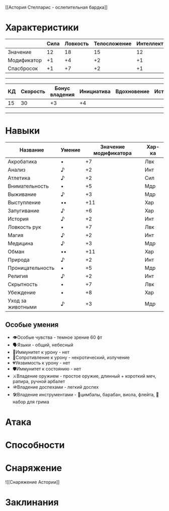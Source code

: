 [[Астория Стелларис - ослепительная бардка]]
# Характеристики

|             | Сила | Ловкость | Телосложение | Интеллект | Мудрость | Харизма |
| ----------- | ---- | -------- | ------------ | --------- | -------- | ------- |
| Значение    | 12   | 18       | 15           | 12        | 14       | 20      |
| Модификатор | +1   | +4       | +2           | +1        | +2       | +5      |
| Спасбросок  | +1   | +7       | +2           | +1        | +2       | +8      |

---

| КД  | Скорость | Бонус владения | Инициатива | Вдохновение | Истощение | Состояния |
| --- | -------- | -------------- | ---------- | ----------- | --------- | --------- |
| 15  | 30       | +3             | +4         |             |           |           |

---

# Навыки

| Название          | Умение | Значение модификатора | Хар-ка |
| ----------------- | ------ | --------------------- | ------ |
| Акробатика        | •      | +7                    | Лвк    |
| Анализ            | ♪      | +2                    | Инт    |
| Атлетика          | ♪      | +2                    | Сил    |
| Внимательность    | •      | +5                    | Мдр    |
| Выживание         | ♪      | +3                    | Мдр    |
| Выступление       | ••     | +11                   | Хар    |
| Запугивание       | ♪      | +6                    | Хар    |
| История           | ♪      | +2                    | Инт    |
| Ловкость рук      | •      | +7                    | Лвк    |
| Магия             | ♪      | +2                    | Инт    |
| Медицина          | ♪      | +3                    | Мдр    |
| Обман             | ••     | +11                   | Хар    |
| Природа           | ♪      | +2                    | Инт    |
| Проницательность  | •      | +5                    | Мдр    |
| Религия           | ♪      | +2                    | Инт    |
| Скрытность        | •      | +7                    | Лвк    |
| Убеждение         | •      | +8                    | Хар    |
| Уход за животными | ♪      | +3                    | Мдр    |
##  Особые умения

- 👁️Особые чувства - темное зрение 60 фт
- 🗣️Языки - общий, небесный
- 💖Иммунитет к урону - нет
- 💟Сопротивление к урону - некротический, излучение
- 💔Уязвимость к урону - нет
- 🛡️Иммунитет к состоянию - нет
- ⚔️Владение оружием - простое оружие, длинный + короткий меч, рапира, ручной арбалет
- 🪖Владение доспехами - легкий доспех
- 🛠️Владение инструментами - 🎼цимбалы, барабан, виола, флейта, 🥽 набор для грима

# Атака

# Способности

# Снаряжение

![[Снаряжение Астории]]

# Заклинания